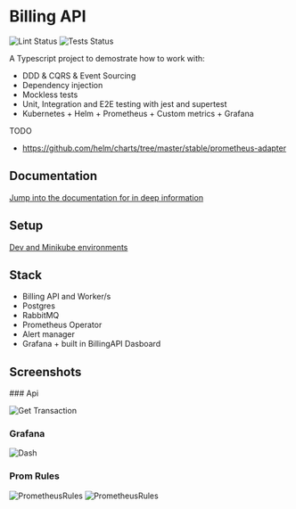 # Billing API

![Lint Status](https://github.com/jorge07/billing-api/workflows/Lint/badge.svg)
![Tests Status](https://github.com/jorge07/billing-api/workflows/Tests/badge.svg)

A Typescript project to demostrate how to work with:

- DDD & CQRS & Event Sourcing
- Dependency injection
- Mockless tests
- Unit, Integration and E2E testing with jest and supertest
- Kubernetes + Helm + Prometheus + Custom metrics + Grafana

TODO
- https://github.com/helm/charts/tree/master/stable/prometheus-adapter

## Documentation

[Jump into the documentation for in deep information](doc/README.md)

## Setup

[Dev and Minikube environments](doc/envs.md)

## Stack

- Billing API and Worker/s
- Postgres
- RabbitMQ
- Prometheus Operator
- Alert manager
- Grafana + built in BillingAPI Dasboard

## Screenshots

### Api

![Get Transaction](https://i.imgur.com/RFDOvaT.png)

### Grafana

![Dash](https://i.imgur.com/g6wGwgX.png)

### Prom Rules

![PrometheusRules](https://i.imgur.com/HS4lMoA.png)
![PrometheusRules](https://i.imgur.com/SZG76IG.png)
